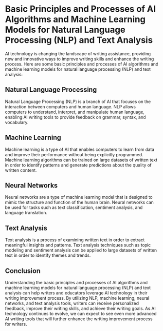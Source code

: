 Basic Principles and Processes of AI Algorithms and Machine Learning Models for Natural Language Processing (NLP) and Text Analysis
==================================================================================================================================================================================================

AI technology is changing the landscape of writing assistance, providing new and innovative ways to improve writing skills and enhance the writing process. Here are some basic principles and processes of AI algorithms and machine learning models for natural language processing (NLP) and text analysis:

Natural Language Processing
---------------------------

Natural Language Processing (NLP) is a branch of AI that focuses on the interaction between computers and human language. NLP allows computers to understand, interpret, and manipulate human language, enabling AI writing tools to provide feedback on grammar, syntax, and vocabulary.

Machine Learning
----------------

Machine learning is a type of AI that enables computers to learn from data and improve their performance without being explicitly programmed. Machine learning algorithms can be trained on large datasets of written text in order to identify patterns and generate predictions about the quality of written content.

Neural Networks
---------------

Neural networks are a type of machine learning model that is designed to mimic the structure and function of the human brain. Neural networks can be used for tasks such as text classification, sentiment analysis, and language translation.

Text Analysis
-------------

Text analysis is a process of examining written text in order to extract meaningful insights and patterns. Text analysis techniques such as topic modeling and sentiment analysis can be applied to large datasets of written text in order to identify themes and trends.

Conclusion
----------

Understanding the basic principles and processes of AI algorithms and machine learning models for natural language processing (NLP) and text analysis can help writers and educators leverage AI technology in their writing improvement process. By utilizing NLP, machine learning, neural networks, and text analysis tools, writers can receive personalized feedback, improve their writing skills, and achieve their writing goals. As AI technology continues to evolve, we can expect to see even more advanced AI writing tools that will further enhance the writing improvement process for writers.
